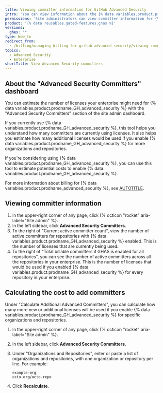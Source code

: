 ```yaml
---
title: Viewing committer information for GitHub Advanced Security
intro: 'You can view information about the {% data variables.product.prodname_GH_advanced_security %} committers for your enterprise and calculate the cost for additional committers with the site admin dashboard.'
permissions: 'Site administrators can view committer information for {% data variables.product.prodname_GH_advanced_security %}.'
product: '{% data reusables.gated-features.ghas %}'
versions:
  ghes: '*'
type: how_to
redirect_from:
  - /billing/managing-billing-for-github-advanced-security/viewing-committer-information-for-github-advanced-security
topics:
  - Advanced Security
  - Enterprise
shortTitle: View Advanced Security committers
---
```


## About the "Advanced Security Committers" dashboard

You can estimate the number of licenses your enterprise might need for {% data variables.product.prodname_GH_advanced_security %} with the "Advanced Security Committers" section of the site admin dashboard.

If you currently use {% data variables.product.prodname_GH_advanced_security %}, this tool helps you understand how many committers are currently using licenses. It also helps you estimate how many additional licenses would be used if you enable {% data variables.product.prodname_GH_advanced_security %} for more organizations and repositories.

If you're considering using {% data variables.product.prodname_GH_advanced_security %}, you can use this tool to estimate potential costs to enable {% data variables.product.prodname_GH_advanced_security %}.

For more information about billing for {% data variables.product.prodname_advanced_security %}, see [AUTOTITLE](/billing/managing-billing-for-your-products/managing-billing-for-github-advanced-security/about-billing-for-github-advanced-security).

## Viewing committer information

1. In the upper-right corner of any page, click {% octicon "rocket" aria-label="Site admin" %}.
1. In the left sidebar, click **Advanced Security Committers**.
1. To the right of "Current active committer count", view the number of active committers for repositories with {% data variables.product.prodname_GH_advanced_security %} enabled. This is the number of licenses that are currently being used.
1. To the right of "Total billable committers if GHAS is enabled for all repositories", you can see the number of active committers across all the repositories in your enterprise. This is the number of licenses that would be used if you enabled {% data variables.product.prodname_GH_advanced_security %} for every repository in your enterprise.

## Calculating the cost to add committers

Under "Calculate Additional Advanced Committers", you can calculate how many more new or additional licenses will be used if you enable {% data variables.product.prodname_GH_advanced_security %} for specific organizations and repositories.

1. In the upper-right corner of any page, click {% octicon "rocket" aria-label="Site admin" %}.
1. In the left sidebar, click **Advanced Security Committers**.
1. Under "Organizations and Repositories", enter or paste a list of organizations and repositories, with one organization or repository per line. For example:

   ```text
   example-org
   octo-org/octo-repo
   ```

1. Click **Recalculate**.
